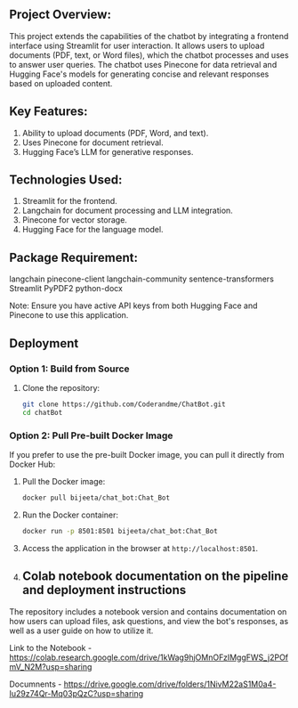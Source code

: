 ## Project Overview:
This project extends the capabilities of the chatbot by integrating a frontend interface using Streamlit for user interaction. It allows users to upload documents (PDF, text, or Word files), which the chatbot processes and uses to answer user queries. The chatbot uses Pinecone for data retrieval and Hugging Face's models for generating concise and relevant responses based on uploaded content.

## Key Features:
1. Ability to upload documents (PDF, Word, and text).
2. Uses Pinecone for document retrieval.
3. Hugging Face’s LLM for generative responses.

## Technologies Used:
1. Streamlit for the frontend.
2. Langchain for document processing and LLM integration.
3. Pinecone for vector storage.
4. Hugging Face for the language model.

## Package Requirement:

langchain
pinecone-client
langchain-community
sentence-transformers
Streamlit
PyPDF2
python-docx

Note: Ensure you have active API keys from both Hugging Face and Pinecone to use this application.

## Deployment 

### Option 1: Build from Source

1. Clone the repository:
    ```bash
    git clone https://github.com/Coderandme/ChatBot.git
    cd chatBot
    ```

### Option 2: Pull Pre-built Docker Image

If you prefer to use the pre-built Docker image, you can pull it directly from Docker Hub:

1. Pull the Docker image:
    ```bash
    docker pull bijeeta/chat_bot:Chat_Bot 
    ```

2. Run the Docker container:
    ```bash
    docker run -p 8501:8501 bijeeta/chat_bot:Chat_Bot
    ```

3. Access the application in the browser at `http://localhost:8501`.

4. ## Colab notebook documentation on the pipeline and deployment instructions

The repository includes a notebook version and contains documentation on how users can upload files, ask questions, and view the bot's responses, as well as a user guide on how to utilize it.   

Link to the Notebook - https://colab.research.google.com/drive/1kWag9hjOMnOFzIMggFWS_j2POfmV_N2M?usp=sharing 

Documnents - https://drive.google.com/drive/folders/1NivM22aS1M0a4-Iu29z74Qr-Mq03pQzC?usp=sharing
